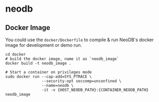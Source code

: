 # neodb


## Docker Image
You could use the `docker/Dockerfile` to compile & run NeoDB's docker image for development or demo run.

```
cd docker
# build the docker image, name it as `neodb_image`
docker build -t neodb_image .

# Start a container on privileges mode
sudo docker run --cap-add=SYS_PTRACE \
                --security-opt seccomp=unconfined \
                --name=neodb \
                -it -v {HOST_NEODB_PATH}:{CONTAINER_NEODB_PATH} neodb_image

```
